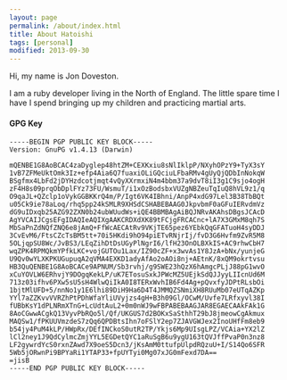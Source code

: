 ```yaml
---
layout: page
permalink: /about/index.html
title: About Hatoishi
tags: [personal]
modified: 2013-09-30
---
```


Hi, my name is Jon Doveston.

I am a ruby developer living in the North of England. The little spare time I
have I spend bringing up my children and practicing martial arts.

#### GPG Key

    -----BEGIN PGP PUBLIC KEY BLOCK-----
    Version: GnuPG v1.4.13 (Darwin)
    
    mQENBE1G8AoBCAC4zaDyglep48htZM+CEXKxiu8sNlIklpP/NXyhOPzY9+TyX3sY
    1vB7ZFMeUktOmk3Iz+efp4Aia6Q7fuaxiOLiGQciuLFbaRMv4gUyQjQDbInNokqW
    BSgfmx4LbFd2jDYHzdcotjmqt4vQyXXrmxiN4m4bbm37a9dvT8iI3g1C9sjo4ogH
    zF4H8s09prqObDplFYz73FU/WsmuT/i1xOzBodsbxVUZgNBZeuTqIuQ8hVL9z1/q
    O9qaJL+QZclp1oVykGGBKKrQ4m/P/Igt6VK4IBhni/AnpP4xdG97Lel3B38TbBQt
    u05Ck9ie78aLoq/rhq5pp24kSMLR9XHSdCSHABEBAAG0JkpvbmF0aGFuIERvdmVz
    dG9uIDxqb25AZG92ZXN0b24ubWUudWs+iQE4BBMBAgAiBQJNRvAKAhsDBgsJCAcD
    AgYVCAIJCgsEFgIDAQIeAQIXgAAKCRDXdXK89tFCjgFRCACnc+lA7X3GMxM8qh7S
    MbSaPnZdNQfZNQ6e8jAmQ+FfWcAECAtRv9VKjTE65pez6YEbkQqGFATuoH4syDDJ
    3CvEvM6/FtsCZcTsBM5tt+70i5HKdi9hO94piETvRNjrIj/fvD3G6Hvfm9ZvR5M8
    5OLjqpSU8Wc/JvBS3/LEqZihDtDsUGyPlNgrI6/lfH23OnOLBXkIS+AC9rhwCbH7
    wqZPK4RPMQkmYPfkLKC+vojGUTOu1Lax/IZ90cZF+x3wvAs1Y8JzA+bNx/yunjeG
    U9Qv0wYLXKPKUGupuqA2qVMA4EXKD1adyAfAo2oAOi8nj+AEtnK/8xQM9okrtvsu
    HB3QuQENBE1G8AoBCACe9APNUM/Sb3rvhj/g9SWE23hQzX6hAmgcPLjJ88pG1wvO
    xCuYOVLW6ERhvjY9DOgqKekLP/uK7ETosuSxkJPWcMZ5UEjkSdQJJyyLIIcnUd6M
    713z03ifhv6PXw5sU5sH4WlwQiIkA0I8TERxWvhIB6Fd4Ag+pQvxfyJDPtRLsbOi
    1bjtMlUFD+5/nnNo1y1E6lhi89DiH9Ha6D4T4JMMQZSNmiXH8RUuMb07eUTqAZKp
    YYl7aZZKvvVVRZhPtPDhWfaYliUVyjzs4gH+B3h09Gl/OCwM/Uvfe7LRfxyvl38I
    fUBbKsY1dPLNRmXTnG+LcUdtAuL2+0m0nWJ9wFBPABEBAAGJAR8EGAECAAkFAk1G
    8AoCGwwACgkQ13VyvPbRQo5l/Qf/UKGUS7d2BOKxSaSthhT29bJ8jmeowCgAkmux
    MAQSw1/fPKUUVmzdeS7zQq6QPDBtsIhn7oFSlY2ep7ZJAVGWJex2InoUHfFm8eb9
    b54jy4PuM4kLP/HWpRx/DEfINCkoS0utR2TP/Ykjs6Mp9UIsgLPZ/VCAia+YX2lZ
    lCl2ney1J9QdCylmcZmjYYL5EGDetQYC1aRuSgB6u9ygU163tQVJffPvaP0n3nz8
    LF2gywrdYcS0rxnZAwd7X9oeS5Dcn3/jKsAmM0ttufpUlpdRQzuU+I/S14Qo6SFR
    5Wb5jORwnPi9BPYaRi1YTAP33+fpUYTyi0Mg07xJG0mFexd7DA==
    =jisB
    -----END PGP PUBLIC KEY BLOCK-----
